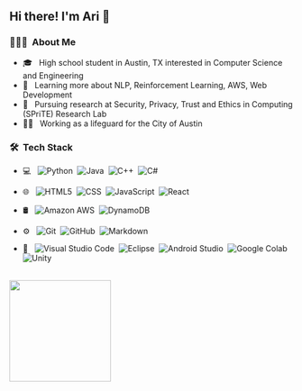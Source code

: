 <h2> Hi there! I'm Ari 👋 </h2>

<h3> 👨🏻‍💻 &nbsp;About Me </h3>

- 🎓 &nbsp; High school student in Austin, TX interested in Computer Science and Engineering
- 🌱 &nbsp; Learning more about NLP, Reinforcement Learning, AWS, Web Development
- 🥼 &nbsp; Pursuing research at Security, Privacy, Trust and Ethics in Computing (SPriTE) Research Lab
- 🏊‍♂️ &nbsp; Working as a lifeguard for the City of Austin

### 🛠 &nbsp;Tech Stack

- 💻 &nbsp;
  ![Python](https://img.shields.io/badge/Python-3776AB?style=for-the-badge&logo=python&logoColor=white)&nbsp;
  ![Java](https://img.shields.io/badge/Java-ED8B00?style=for-the-badge&logo=java&logoColor=white)&nbsp;
  ![C++](https://img.shields.io/badge/C%2B%2B-00599C?style=for-the-badge&logo=c%2B%2B&logoColor=white)&nbsp;
  ![C#](https://img.shields.io/badge/C%23-239120?style=for-the-badge&logo=c-sharp&logoColor=white)&nbsp;
  
- 🌐 &nbsp;
  ![HTML5](https://img.shields.io/badge/HTML5-E34F26?style=for-the-badge&logo=html5&logoColor=white)&nbsp;
  ![CSS](https://img.shields.io/badge/CSS3-1572B6?style=for-the-badge&logo=css3&logoColor=white)&nbsp;
  ![JavaScript](https://img.shields.io/badge/JavaScript-323330?style=for-the-badge&logo=javascript&logoColor=F7DF1E)&nbsp;
  ![React](https://img.shields.io/badge/React-20232A?style=for-the-badge&logo=react&logoColor=61DAFB)&nbsp;

- 🛢 &nbsp;
  ![Amazon AWS](https://img.shields.io/badge/Amazon_AWS-232F3E?style=for-the-badge&logo=amazon-aws&logoColor=white)&nbsp;
  ![DynamoDB](https://img.shields.io/badge/Amazon%20DynamoDB-4053D6?style=for-the-badge&logo=Amazon%20DynamoDB&logoColor=white)&nbsp;

- ⚙️ &nbsp;
  ![Git](https://img.shields.io/badge/GIT-E44C30?style=for-the-badge&logo=git&logoColor=white)&nbsp;
  ![GitHub](https://img.shields.io/badge/GitHub-100000?style=for-the-badge&logo=github&logoColor=white)&nbsp;
  ![Markdown](https://img.shields.io/badge/Markdown-000000?style=for-the-badge&logo=markdown&logoColor=white)&nbsp;
  
- 🔧 &nbsp;
  ![Visual Studio Code](https://img.shields.io/badge/Visual_Studio_Code-0078D4?style=for-the-badge&logo=visual%20studio%20code&logoColor=white)&nbsp;
  ![Eclipse](https://img.shields.io/badge/Eclipse-2C2255?style=for-the-badge&logo=eclipse&logoColor=white)&nbsp;
  ![Android Studio](https://img.shields.io/badge/Android_Studio-3DDC84?style=for-the-badge&logo=android-studio&logoColor=white)&nbsp;
  ![Google Colab](https://img.shields.io/badge/Colab-F9AB00?style=for-the-badge&logo=googlecolab&color=525252)&nbsp;
  ![Unity](https://img.shields.io/badge/Unity-100000?style=for-the-badge&logo=unity&logoColor=white)&nbsp;
 
 <br/>
 
 <a href="https://github.com/arisharma43">
    <img height="180em" src="https://github-readme-stats.vercel.app/api/top-langs/?username=arisharma43&theme=buefy&layout=compact" />
</a>

<br/>
 
